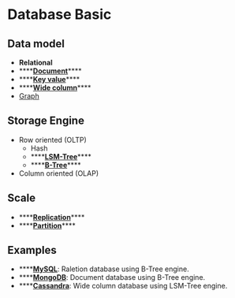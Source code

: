 # Database Basic

## Data model

* **Relational**
* \*\*\*\*[**Document**](different-nosql-database.md#documented-store)\*\*\*\*
* \*\*\*\*[**Key value**](different-nosql-database.md#key-value-store)\*\*\*\*
* \*\*\*\*[**Wide column**](different-nosql-database.md#wide-column-store-bigtable-like)\*\*\*\*
* [Graph](different-nosql-database.md#graph-store)

## Storage Engine

* Row oriented \(OLTP\)
  * Hash
  * \*\*\*\*[**LSM-Tree**](bigtable.md)\*\*\*\*
  * \*\*\*\*[**B-Tree**](b-tree.md)\*\*\*\*
* Column oriented \(OLAP\)

## Scale

* \*\*\*\*[**Replication**](../replication.md)\*\*\*\*
* \*\*\*\*[**Partition**](../partitioning.md)\*\*\*\*

## Examples

* \*\*\*\*[**MySQL**](some-database.md#mysql): Raletion database using B-Tree engine.
* \*\*\*\*[**MongoDB**](some-database.md#mongodb): Document database using B-Tree engine.
* \*\*\*\*[**Cassandra**](some-database.md#cassandra): Wide column database using LSM-Tree engine.



